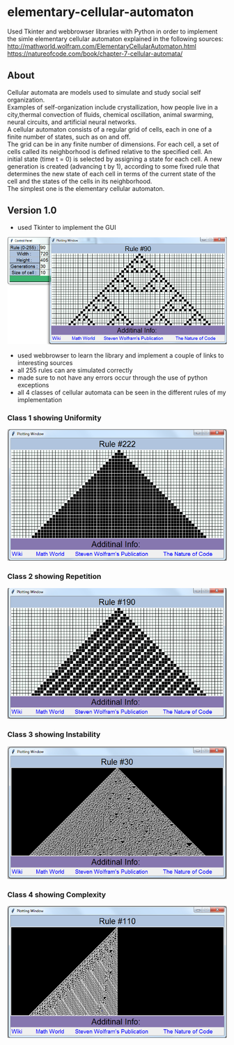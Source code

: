 # elementary-cellular-automaton
Used Tkinter and webbrowser libraries with Python in order to implement the simle elementary cellular automaton explained in the following sources:   
http://mathworld.wolfram.com/ElementaryCellularAutomaton.html
https://natureofcode.com/book/chapter-7-cellular-automata/

## About
Cellular automata are models used to simulate and study social self organization.  
Examples of self-organization include crystallization, how people live in a city,thermal convection of fluids, chemical oscillation, animal swarming, neural circuits, and artificial neural networks.   
A cellular automaton consists of a regular grid of cells, each in one of a finite number of states, such as on and off.  
The grid can be in any finite number of dimensions. For each cell, a set of cells called its neighborhood is defined relative to the specified cell. An initial state (time t = 0) is selected by assigning a state for each cell. A new generation is created (advancing t by 1), according to some fixed rule that determines the new state of each cell in terms of the current state of the cell and the states of the cells in its neighborhood.  
The simplest one is the elementary cellular automaton. 

## Version 1.0
- used Tkinter  to implement the GUI  

![gui example](https://github.com/mageirakos/elementary-cellular-automaton/blob/master/img/gui-example.png?raw=true)

- used webbrowser to learn the library and implement a couple of links to interesting sources  
- all 255 rules can are simulated correctly  
- made sure to not have any errors occur through the use of python exceptions  
- all 4 classes of cellular automata can be seen in the different rules of my implementation   

### Class 1 showing Uniformity  
![class 1](https://github.com/mageirakos/elementary-cellular-automaton/blob/master/img/rule%20222%20uniformity%20(%201%20category%20).png?raw=true)  
### Class 2 showing Repetition  
![class 2](https://github.com/mageirakos/elementary-cellular-automaton/blob/master/img/rule%20190%20repetition%20(%202nd%20category%20).png?raw=true)  
### Class 3 showing Instability  
![class 3](https://github.com/mageirakos/elementary-cellular-automaton/blob/master/img/rule%2030%20instability%20(%203rd%20category%20).png?raw=true)  
### Class 4 showing Complexity  
![class 4](https://github.com/mageirakos/elementary-cellular-automaton/blob/master/img/rule%20110%20repetition%20and%20complexity%20(4th%20category).png?raw=true)  
